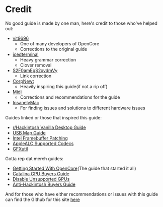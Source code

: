 # Credit

No good guide is made by one man, here's credit to those who've helped out:

* [vit9696](https://github.com/vit9696)
  * One of many developers of OpenCore
  * Corrections to the original guide
* [icedterminal](https://github.com/icedterminal)
  * Heavy grammar correction
  * Clover removal
* [S2F0amEgS2xvdmVy](https://github.com/S2F0amEgS2xvdmVy)
   * Link correction
* [CorpNewt](https://github.com/corpnewt)
  * Heavily inspiring this guide\(if not a rip off\)
* [Midi](https://github.com/midi1996)
  * Corrections and recommendations for the guide
* [InsanelyMac](https://www.insanelymac.com)
  * For finding issues and solutions to different hardware issues

Guides linked or those that inspired this guide:

* [r/Hackintosh Vanilla Desktop Guide](https://hackintosh.gitbook.io/-r-hackintosh-vanilla-desktop-guide/)
* [USB Map Guide](https://usb-map.gitbook.io/project/)
* [Intel Framebuffer Patching](https://www.insanelymac.com/forum/topic/334899-intel-framebuffer-patching-using-whatevergreen/?tab=comments#comment-2626271)
* [AppleALC Supported Codecs](https://github.com/acidanthera/AppleALC/wiki/Supported-codecs)
* [GFXutil](https://github.com/acidanthera/gfxutil/releases)

Gotta rep dat ~~merch~~ guides:

* [Getting Started With OpenCore](https://github.com/khronokernel/Getting-Started-With-OpenCore)\(The guide that started it all\)
* [Catalina GPU Buyers Guide](https://khronokernel-3.gitbook.io/catalina-gpu-buyers-guide/)
* [Disable Unsupported GPUs](https://khronokernel-4.gitbook.io/disable-unsupported-gpus/)
* [Anti-Hackintosh Buyers Guide](https://khronokernel-5.gitbook.io/anti-hackintosh-buyers-guide/)

And for those who have either recommendations or issues with this guide can find the Github for this site [here](https://github.com/khronokernel/Opencore-Vanilla-Desktop-Guide)

